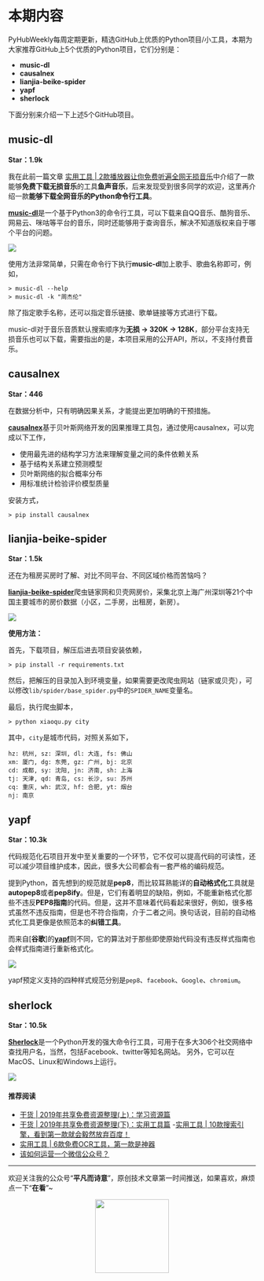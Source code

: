 # 本期内容

PyHubWeekly每周定期更新，精选GitHub上优质的Python项目/小工具，本期为大家推荐GitHub上5个优质的Python项目，<!--more-->它们分别是：

- **music-dl**
- **causalnex**
- **lianjia-beike-spider**
- **yapf**
- **sherlock**

下面分别来介绍一下上述5个GitHub项目。

## music-dl

**Star：1.9k**

我在此前一篇文章 [实用工具 | 2款播放器让你免费听遍全网无损音乐](https://mp.weixin.qq.com/s?__biz=MzI0NTM1MzA2Mw==&mid=2247484869&idx=1&sn=9a0208776292d69fa4657819f3662a2a&chksm=e94e9acdde3913db34f753cde062f7ebd68ba9d0622c09d525953a6d95a424c758d199916b68&token=2025215714&lang=zh_CN#rd)中介绍了一款能够**免费下载无损音乐**的工具**鱼声音乐**，后来发现受到很多同学的欢迎，这里再介绍一款**能够下载全网音乐的Python命令行工具**。

[**music-dl**](https://github.com/0xHJK/music-dl)是一个基于Python3的命令行工具，可以下载来自QQ音乐、酷狗音乐、网易云、咪咕等平台的音乐，同时还能够用于查询音乐，解决不知道版权来自于哪个平台的问题。


![](https://imgkr.cn-bj.ufileos.com/6789816e-a3c9-4b47-bdeb-b22af7eb1fb8.png)

使用方法非常简单，只需在命令行下执行**music-dl**加上歌手、歌曲名称即可，例如，

```shell
> music-dl --help
> music-dl -k "周杰伦"
```

除了指定歌手名称，还可以指定音乐链接、歌单链接等方式进行下载。

music-dl对于音乐音质默认搜索顺序为**无损 -> 320K -> 128K**，部分平台支持无损音乐也可以下载，需要指出的是，本项目采用的公开API，所以，不支持付费音乐。


## causalnex

**Star：446**

在数据分析中，只有明确因果关系，才能提出更加明确的干预措施。

[**causalnex**](https://github.com/quantumblacklabs/causalnex)基于贝叶斯网络开发的因果推理工具包，通过使用causalnex，可以完成以下工作，

- 使用最先进的结构学习方法来理解变量之间的条件依赖关系
- 基于结构关系建立预测模型
- 贝叶斯网络的拟合概率分布
- 用标准统计检验评价模型质量

安装方式，

```shell
> pip install causalnex
```


## lianjia-beike-spider

**Star：1.5k**

还在为租房买房时了解、对比不同平台、不同区域价格而苦恼吗？

[**lianjia-beike-spider**](https://github.com/jumper2014/lianjia-beike-spider)爬虫链家网和贝壳网房价，采集北京上海广州深圳等21个中国主要城市的房价数据（小区，二手房，出租房，新房）。


![](https://imgkr.cn-bj.ufileos.com/f80bdec7-367d-4831-8cf4-8613c86c12cc.png)


**使用方法：**

首先，下载项目，解压后进去项目安装依赖，

```shell
> pip install -r requirements.txt
```

然后，把解压的目录加入到环境变量，如果需要更改爬虫网站（链家或贝壳），可以修改`lib/spider/base_spider.py`中的`SPIDER_NAME`变量名。

最后，执行爬虫脚本，

```shell
> python xiaoqu.py city
```

其中，`city`是城市代码，对照关系如下，

```
hz: 杭州, sz: 深圳, dl: 大连, fs: 佛山
xm: 厦门, dg: 东莞, gz: 广州, bj: 北京
cd: 成都, sy: 沈阳, jn: 济南, sh: 上海
tj: 天津, qd: 青岛, cs: 长沙, su: 苏州
cq: 重庆, wh: 武汉, hf: 合肥, yt: 烟台
nj: 南京
```


## yapf

**Star：10.3k**

代码规范化石项目开发中至关重要的一个环节，它不仅可以提高代码的可读性，还可以减少项目维护成本，因此，很多大公司都会有一套严格的编码规范。

提到Python，首先想到的规范就是**pep8**，而比较耳熟能详的**自动格式化**工具就是**autopep8**或者**pep8ify**。但是，它们有着明显的缺陷，例如，不能重新格式化那些不违反**PEP8指南**的代码。但是，这并不意味着代码看起来很好，例如，很多格式虽然不违反指南，但是也不符合指南，介于二者之间。换句话说，目前的自动格式化工具更像是依照范本的**纠错工具**。

而来自[**谷歌**]的[**yapf**](https://github.com/google/yapf)则不同，它的算法对于那些即使原始代码没有违反样式指南也会样式指南进行重新格式化。


![](https://imgkr.cn-bj.ufileos.com/2156d20a-4c26-4fd2-b2d2-3e9dca20466a.png)


yapf预定义支持的四种样式规范分别是`pep8`、`facebook`、`Google`、`chromium`。

## sherlock

**Star：10.5k**

[**Sherlock**](https://github.com/sherlock-project/sherlock)是一个Python开发的强大命令行工具，可用于在多大306个社交网络中查找用户名，当然，包括Facebook、twitter等知名网站。
另外，它可以在MacOS、Linux和Windows上运行。


![](https://imgkr.cn-bj.ufileos.com/d3338a56-f549-460a-b96d-c4563c5ddcb9.gif)



#### 推荐阅读
- [干货 | 2019年共享免费资源整理(上)：学习资源篇](https://mp.weixin.qq.com/s?__biz=MzI0NTM1MzA2Mw==&mid=2247484955&idx=1&sn=fa9827493c135096729fac6cd8b54fb2&chksm=e94e9913de391005dc83393528bef4530875108a2fc5fbe0e9de0da87a96a4b146621288f7f8&token=2025215714&lang=zh_CN#rd)
- [干货 | 2019年共享免费资源整理(下)：实用工具篇](https://mp.weixin.qq.com/s?__biz=MzI0NTM1MzA2Mw==&mid=2247484959&idx=1&sn=628c532c9504cbdb17bcd75fee354292&chksm=e94e9917de391001c367b78cedc19276a398c8675e9c9b5c590d02e90efdd1fc5f2e3e816db9&token=2025215714&lang=zh_CN#rd)
-[实用工具 | 10款搜索引擎，看到第一款就会毅然放弃百度！](https://mp.weixin.qq.com/s?__biz=MzI0NTM1MzA2Mw==&mid=2247484976&idx=1&sn=f8ac0fd665d8918f52a5d599f636a7ad&chksm=e94e9938de39102ee33220f42bbe9a4f0832c7bf5cc8c7a47aef8548a8688bae1793facad073&token=2025215714&lang=zh_CN#rd)
- [实用工具 | 6款免费OCR工具，第一款是神器](https://mp.weixin.qq.com/s?__biz=MzI0NTM1MzA2Mw==&mid=2247484951&idx=1&sn=e63f6dd0e781114515d9b27b4397c065&chksm=e94e991fde391009a1c2a77392fb89435f8fae9d266f05eadee86784ae615b89ecb7bfae4b70&token=2025215714&lang=zh_CN#rd)
- [该如何运营一个微信公众号？](https://mp.weixin.qq.com/s?__biz=MzI0NTM1MzA2Mw==&mid=2247484991&idx=1&sn=ea2039518dfeacb42639877ea226cbf1&chksm=e94e9937de3910219e52d2ae0d09e8d2754722559927083789d29554b82091133cc421d5418d&token=2025215714&lang=zh_CN#rd)

---

欢迎关注我的公众号“**平凡而诗意**”，原创技术文章第一时间推送，如果喜欢，麻烦点一下“**在看**”~

<center>
    <img src="https://imgkr.cn-bj.ufileos.com/ba67a0df-9e73-4dcd-8a83-7479f9076350.jpg" style="width: 150px;">
</center>

